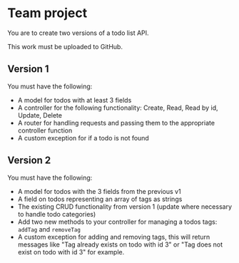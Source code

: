 # Team project

You are to create two versions of a todo list API.

This work must be uploaded to GitHub.

## Version 1

You must have the following:

- A model for todos with at least 3 fields
- A controller for the following functionality: Create, Read, Read by id, Update, Delete
- A router for handling requests and passing them to the appropriate controller function
- A custom exception for if a todo is not found

## Version 2

You must have the following:

- A model for todos with the 3 fields from the previous v1
- A field on todos representing an array of tags as strings
- The existing CRUD functionality from version 1 (update where necessary to handle todo categories)
- Add two new methods to your controller for managing a todos tags: `addTag` and `removeTag`
- A custom exception for adding and removing tags, this will return messages like "Tag already exists on todo with id 3" or "Tag does not exist on todo with id 3" for example.